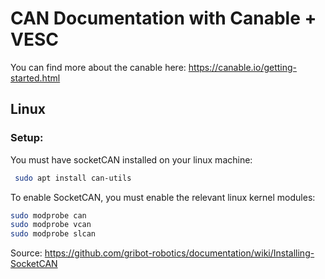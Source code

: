 # CAN Documentation with Canable + VESC

You can find more about the canable here: https://canable.io/getting-started.html
## Linux
### Setup:
You must have socketCAN installed on your linux machine:
``` bash
 sudo apt install can-utils
```

To enable SocketCAN, you must enable the relevant linux kernel modules:
``` bash
sudo modprobe can
sudo modprobe vcan
sudo modprobe slcan
```
Source: https://github.com/gribot-robotics/documentation/wiki/Installing-SocketCAN
